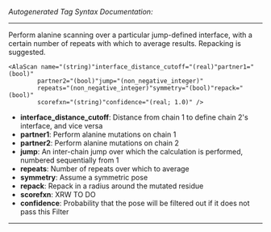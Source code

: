 _Autogenerated Tag Syntax Documentation:_

---
Perform alanine scanning over a particular jump-defined interface, with a certain number of repeats with which to average results. Repacking is suggested.

```
<AlaScan name="(string)"interface_distance_cutoff="(real)"partner1="(bool)"
        partner2="(bool)"jump="(non_negative_integer)"
        repeats="(non_negative_integer)"symmetry="(bool)"repack="(bool)"
        scorefxn="(string)"confidence="(real; 1.0)" />
```

-   **interface_distance_cutoff**: Distance from chain 1 to define chain 2's interface, and vice versa
-   **partner1**: Perform alanine mutations on chain 1
-   **partner2**: Perform alanine mutations on chain 2
-   **jump**: An inter-chain jump over which the calculation is performed, numbered sequentially from 1
-   **repeats**: Number of repeats over which to average
-   **symmetry**: Assume a symmetric pose
-   **repack**: Repack in a radius around the mutated residue
-   **scorefxn**: XRW TO DO
-   **confidence**: Probability that the pose will be filtered out if it does not pass this Filter

---
